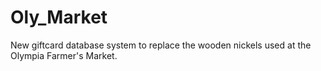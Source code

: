 # Oly_Market
 New giftcard database system to replace the wooden nickels used at the Olympia Farmer's Market. 
